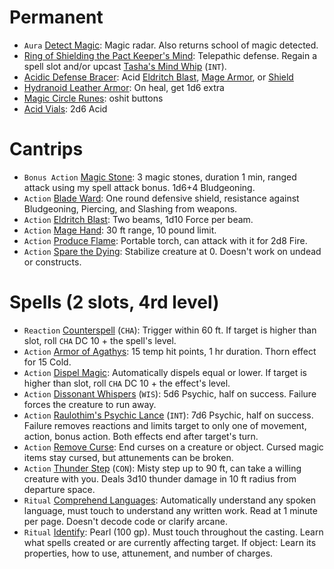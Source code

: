 # Permanent
- `Aura` [Detect Magic](http://dnd5e.wikidot.com/spell:detect-magic): Magic radar. Also returns school of magic detected.
- [Ring of Shielding the Pact Keeper's Mind](https://github.com/juanburdick/Clarence-Curse-DND/blob/main/1_ITEMS.md#ring-of-shielding-the-pact-keepers-mind): Telepathic defense. Regain a spell slot and/or upcast [Tasha's Mind Whip](http://dnd5e.wikidot.com/spell:tashas-mind-whip) (`INT`).
- [Acidic Defense Bracer](https://github.com/juanburdick/Clarence-Curse-DND/blob/main/1_ITEMS.md#acidic-defense-bracer): Acid [Eldritch Blast](http://www.dndbeyond.com/spells/eldritch-blast), [Mage Armor](https://www.dndbeyond.com/spells/mage-armor), or [Shield](https://www.dndbeyond.com/spells/shield)
- [Hydranoid Leather Armor](https://github.com/juanburdick/Clarence-Curse-DND/blob/main/1_ITEMS.md#hydranoid-leather-armor): On heal, get 1d6 extra
- [Magic Circle Runes](https://github.com/juanburdick/Clarence-Curse-DND/blob/main/1_ITEMS.md#magic-circle-runes): oshit buttons
- [Acid Vials](https://github.com/juanburdick/Clarence-Curse-DND/blob/main/1_ITEMS.md#acid-vials): 2d6 Acid

# Cantrips
- `Bonus Action` [Magic Stone](http://dnd5e.wikidot.com/spell:magic-stone): 3 magic stones, duration 1 min, ranged attack using my spell attack bonus. 1d6+4 Bludgeoning.
- `Action` [Blade Ward](http://dnd5e.wikidot.com/spell:blade-ward): One round defensive shield, resistance against Bludgeoning, Piercing, and Slashing from weapons.
- `Action` [Eldritch Blast](http://dnd5e.wikidot.com/spell:eldritch-blast): Two beams, 1d10 Force per beam.
- `Action` [Mage Hand](http://dnd5e.wikidot.com/spell:mage-hand): 30 ft range, 10 pound limit.
- `Action` [Produce Flame](http://dnd5e.wikidot.com/spell:produce-flame): Portable torch, can attack with it for 2d8 Fire.
- `Action` [Spare the Dying](http://dnd5e.wikidot.com/spell:spare-the-dying): Stabilize creature at 0. Doesn't work on undead or constructs.

# Spells (2 slots, 4rd level)
- `Reaction` [Counterspell](http://dnd5e.wikidot.com/spell:counterspell) (`CHA`): Trigger within 60 ft. If target is higher than slot, roll `CHA` DC 10 + the spell's level.
- `Action` [Armor of Agathys](http://dnd5e.wikidot.com/spell:armor-of-agathys): 15 temp hit points, 1 hr duration. Thorn effect for 15 Cold.
- `Action` [Dispel Magic](http://dnd5e.wikidot.com/spell:dispel-magic): Automatically dispels equal or lower. If target is higher than slot, roll `CHA` DC 10 + the effect's level.
- `Action` [Dissonant Whispers](http://dnd5e.wikidot.com/spell:dissonant-whispers) (`WIS`): 5d6 Psychic, half on success. Failure forces the creature to run away.
- `Action` [Raulothim's Psychic Lance](http://dnd5e.wikidot.com/spell:raulothims-psychic-lance) (`INT`): 7d6 Psychic, half on success. Failure removes reactions and limits target to only one of movement, action, bonus action. Both effects end after target's turn.
- `Action` [Remove Curse](http://dnd5e.wikidot.com/spell:remove-curse): End curses on a creature or object. Cursed magic items stay cursed, but attunements can be broken.
- `Action` [Thunder Step](http://dnd5e.wikidot.com/spell:thunder-step) (`CON`): Misty step up to 90 ft, can take a willing creature with you. Deals 3d10 thunder damage in 10 ft radius from departure space.
- `Ritual` [Comprehend Languages](http://dnd5e.wikidot.com/spell:comprehend-languages): Automatically understand any spoken language, must touch to understand any written work. Read at 1 minute per page. Doesn't decode code or clarify arcane.
- `Ritual` [Identify](http://dnd5e.wikidot.com/spell:identify): Pearl (100 gp). Must touch throughout the casting. Learn what spells created or are currently affecting target. If object: Learn its properties, how to use, attunement, and number of charges.
